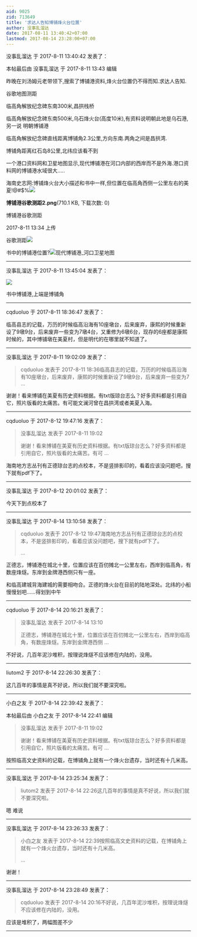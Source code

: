```yaml
---
aid: 9025
zid: 713649
title: '求达人告知博铺烽火台位置'
author: 没事乱溜达
date: 2017-08-11 13:40:42+07:00
lastmod: 2017-08-14 23:28:00+07:00
---
```


没事乱溜达 于 2017-8-11 13:40:42 发表了：

本帖最后由 没事乱溜达 于 2017-8-11 13:43 编辑 

昨晚在刘汤姆元老带领下,搜索了博铺港资料,烽火台位置仍不得而知.求达人告知.

谷歌地图测距

临高角解放纪念碑东南300米,昌拱栈桥  

临高角解放纪念碑东南500米,乌石烽火台(高度10米),有资料说明朝此地是乌石港,另一说 明朝博铺港  

临高角解放纪念碑直线距离博铺角2.3公里,方向东南.两角之间是昌拱湾.  

博铺角距离红石岛8公里,北纬应该看不到

一个港口资料网和卫星地图显示,现代博铺港在河口内部的西岸而不是外海.港口资料网的博铺港水域很大.....  

海南史志网:博铺烽火台大小描述和书中一样,但位置在临高角西侧一公里左右的美夏!@#$%![](https://cdn.jsdelivr.net/gh/lzjluzijie/beichao@main/img/133428hutz2rlhcclc4g4x.png)



**博铺港谷歌测距2.png**(710.1 KB, 下载次数: 0)



博铺港谷歌测距



2017-8-11 13:34 上传



谷歌测距![](https://cdn.jsdelivr.net/gh/lzjluzijie/beichao@main/img/205438appteg9pp8w9dteo.png)

书中的博铺港位置?![](https://cdn.jsdelivr.net/gh/lzjluzijie/beichao@main/img/205221a4y4chi4qbyhwcgg.png)现代博铺港\_河口卫星地图

---------

没事乱溜达 于 2017-8-11 13:45:04 发表了：

![](https://cdn.jsdelivr.net/gh/lzjluzijie/beichao@main/img/205438appteg9pp8w9dteo.png)

书中博铺港,上端是博铺角

---------

cqduoluo 于 2017-8-11 18:36:47 发表了：

临高县志的记载，万历的时候临高沿海有10座墩台，后来废弃，康熙的时候重新设了9墩9台，后来废弃一些变为7墩4台，又重修为6墩6台，现存的6座都是康熙时候的，其中博铺墩在美夏村，但是明代的在哪里就不知道了。

---------

没事乱溜达 于 2017-8-11 19:02:09 发表了：

> cqduoluo 发表于 2017-8-11 18:36临高县志的记载，万历的时候临高沿海有10座墩台，后来废弃，康熙的时候重新设了9墩9台，后来废弃一些变为7 ...



谢谢！看来博铺在美夏有历史资料根据。有txt版琼台志么？好多资料都是引用自它，照片版看的太痛苦。有可能文澜河曾在昌拱湾或者美夏入海。

---------

cqduoluo 于 2017-8-12 19:47:16 发表了：

> 没事乱溜达 发表于 2017-8-11 19:02
> 
> 谢谢！看来博铺在美夏有历史资料根据。有txt版琼台志么？好多资料都是引用自它，照片版看的太痛苦。有可 ...



海南地方志丛刊有正德琼台志的点校本，不是竖排影印的，看着应该没问题吧，搜下就有pdf下了。

---------

没事乱溜达 于 2017-8-12 20:01:02 发表了：

今天下到点校本了

---------

没事乱溜达 于 2017-8-14 13:10:58 发表了：

> cqduoluo 发表于 2017-8-12 19:47海南地方志丛刊有正德琼台志的点校本，不是竖排影印的，看着应该没问题吧，搜下就有pdf下了。
> 
> ...



正德志，博铺港在城北十里，位置应该在百仞摊北一公里左右，西岸到临高角，有数座烽燧。东岸到金牌港西侧只有一座。

和临高建城背海建城的需要相吻合。正德的烽火台在目前的陆地深处。北纬的小船慢慢划吧……得划到中午

---------

cqduoluo 于 2017-8-14 20:16:21 发表了：

> 没事乱溜达 发表于 2017-8-14 13:10
> 
> 正德志，博铺港在城北十里，位置应该在百仞摊北一公里左右，西岸到临高角，有数座烽燧。东岸到金牌港西侧 ...



不好说，几百年泥沙堆积，按理说烽燧不应该修在内陆的，没用。

---------

liutom2 于 2017-8-14 22:26:30 发表了：

这几百年的事情是真不好说，所以我们就不要深究啦。

---------

小白之友 于 2017-8-14 22:39:42 发表了：

本帖最后由 小白之友 于 2017-8-14 22:41 编辑 


> 
> 没事乱溜达 发表于 2017-8-11 19:02
> 
> 谢谢！看来博铺在美夏有历史资料根据。有txt版琼台志么？好多资料都是引用自它，照片版看的太痛苦。有可 ...



按照临高文史资料的记载，在博铺角上就有一个烽火台遗存，当时还有十几米高。

---------

没事乱溜达 于 2017-8-14 23:25:34 发表了：

> liutom2 发表于 2017-8-14 22:26这几百年的事情是真不好说，所以我们就不要深究啦。



嗯 难说

---------

没事乱溜达 于 2017-8-14 23:26:33 发表了：

> 小白之友 发表于 2017-8-14 22:39按照临高文史资料的记载，在博铺角上就有一个烽火台遗存，当时还有十几米高。
> 
> ...



谢谢！

---------

没事乱溜达 于 2017-8-14 23:28:49 发表了：

> cqduoluo 发表于 2017-8-14 20:16不好说，几百年泥沙堆积，按理说烽燧不应该修在内陆的，没用。



应该是堆积了，两幅图差不少

---------

